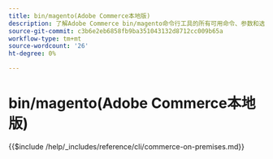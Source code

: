 ```yaml
---
title: bin/magento(Adobe Commerce本地版)
description: 了解Adobe Commerce bin/magento命令行工具的所有可用命令、参数和选项。
source-git-commit: c3b6e2eb6858fb9ba351043132d8712cc009b65a
workflow-type: tm+mt
source-wordcount: '26'
ht-degree: 0%

---
```



# bin/magento(Adobe Commerce本地版)

{{$include /help/_includes/reference/cli/commerce-on-premises.md}}
